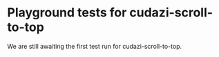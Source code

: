 # Playground tests for cudazi-scroll-to-top
We are still awaiting the first test run for cudazi-scroll-to-top.
